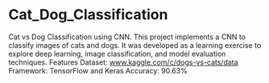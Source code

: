 # Cat_Dog_Classification
Cat vs Dog Classification using CNN. This project implements a CNN to classify images of cats and dogs. It was developed as a learning exercise to explore deep learning, image classification, and model evaluation techniques.  Features  Dataset: www.kaggle.com/c/dogs-vs-cats/data  Framework: TensorFlow and Keras  Accuracy: 90.63%
